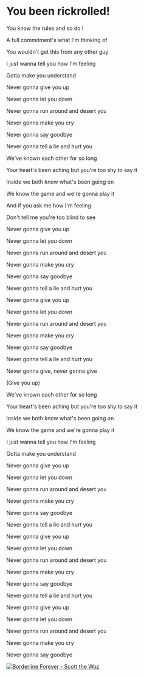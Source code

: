 # You been rickrolled!

You know the rules and so do I

A full commitment's what I'm thinking of

You wouldn't get this from any other guy

I just wanna tell you how I'm feeling

Gotta make you understand



Never gonna give you up

Never gonna let you down

Never gonna run around and desert you

Never gonna make you cry

Never gonna say goodbye

Never gonna tell a lie and hurt you



We've known each other for so long

Your heart's been aching but you're too shy to say it

Inside we both know what's been going on

We know the game and we're gonna play it

And if you ask me how I'm feeling

Don't tell me you're too blind to see



Never gonna give you up

Never gonna let you down

Never gonna run around and desert you

Never gonna make you cry

Never gonna say goodbye

Never gonna tell a lie and hurt you



Never gonna give you up

Never gonna let you down

Never gonna run around and desert you

Never gonna make you cry

Never gonna say goodbye

Never gonna tell a lie and hurt you



Never gonna give, never gonna give

(Give you up)



We've known each other for so long

Your heart's been aching but you're too shy to say it

Inside we both know what's been going on

We know the game and we're gonna play it

I just wanna tell you how I'm feeling

Gotta make you understand



Never gonna give you up

Never gonna let you down

Never gonna run around and desert you

Never gonna make you cry

Never gonna say goodbye

Never gonna tell a lie and hurt you



Never gonna give you up

Never gonna let you down

Never gonna run around and desert you

Never gonna make you cry

Never gonna say goodbye

Never gonna tell a lie and hurt you



Never gonna give you up

Never gonna let you down

Never gonna run around and desert you

Never gonna make you cry

Never gonna say goodbye

[![Borderline Forever - Scott the Woz](http://img.youtube.com/vi/mhbVUf3yyB0/maxresdefault.jpg)](https://www.youtube.com/watch?v=dQw4w9WgXcQ)

